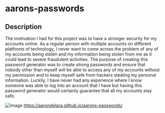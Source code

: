 # aarons-passwords

## Description

The motivation I had for this project was to have a stronger security for my accounts online. As a regular person with multiple accounts on different platforms of technology, I never want to come across the problem of any of my accounts being stolen and my information being stolen from me as it could lead to severe fraudulent activities. The purpose of creating this password generator was to create strong passwords and ensure that nobody other than myself will be able to access any of my accounts without my permission and to keep myself safe from hackers stealing my personal information. Luckily, I have never had any experience where I know someone was able to log into an account that I have but having this password generator would certainly guarantee that all my accounts stay safe.

![image](https://user-images.githubusercontent.com/126736638/231576352-32d3b232-da25-467a-b012-504449438e07.png)
https://aarondelara.github.io/aarons-passwords/
